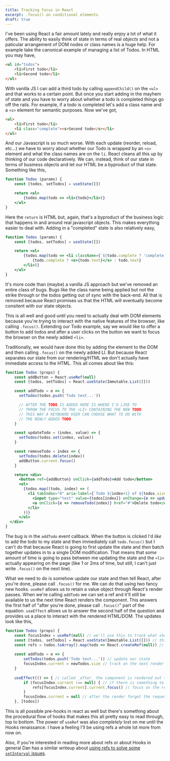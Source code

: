 ```yaml
---
title: Tracking focus in React
excerpt: .focus() on conditional elements
draft: true
---
```


I've been using React a fair amount lately and really enjoy a lot of what it offers. The ability to easily think of state in terms of real _objects_ and not a paticular arrangement of DOM nodes or class names is a huge help. For example take the canonical example of managing a list of Todos. In HTML you may have,

```html
<ul id="todos">
    <li>First todo</li>
    <li>Second todo</li>
</ul>
```

With vanilla JS I can add a third todo by calling `appendChild()` on the `<ul>` and that works to a certain point. But once you start adding in the mayhem of state and you have to worry about whether a todo is completed things go off the rails. For example, if a todo is completed let's add a class name and a `<s>` element for semantic purposes. Now we've got,

```html
<ul>
    <li>First todo</li>
    <li class="complete"><s>Second todo</s></li>
</ul>
```

And our Javascript is so much worse. With each update (reorder, reload, etc…) we have to worry about whether our Todo is wrapped by an `<s>` element and what the class names are on the `li`. React cleans all this up by thinking of our code declaratively. We can, instead, think of our state in terms of business objects and let our HTML be a byproduct of that state. Something like this,

```jsx
function Todos (params) {
    const [todos, setTodos] = useState([])

    return <ul>
        {todos.map(todo => <li>{todo}</li>)}
    </ul>
}
```

Here the `return` is HTML but, again, that's a byproduct of the business logic that happens in and around real javascript objects. This makes everything easier to deal with. Adding in a "completed" state is also relatively easy,

```jsx
function Todos (params) {
    const [todos, setTodos] = useState([])

    return <ul>
        {todos.map(todo => <li className={`${todo.complete ? 'complete' : ''}`}>
            {todo.complete ? <s>{todo.text}</s> : todo.text}
        </li>)}
    </ul>
}
```

It's more code than (maybe) a vanilla JS approach but we've removed an entire class of bugs. Bugs like the class name being applied but not the strike through or the todos getting out of sync with the back-end. All that is removed because React promises us that the HTML will eventually become consitent with our state objects.

This is all well and good until you need to actually deal with DOM elements because you're trying to interact with the native features of the browser, like calling `.focus()`. Extending our Todo example, say we would like to offer a button to add todos and after a user clicks on the button we want to focus the browser on the newly added `<li>`.

Traditionally, we would have done this by adding the element to the DOM and then calling `.focus()` on the newly added LI. But because React separates our state from our rendering/HTML we don't actually have immediate access to the HTML. This all comes about like this:

```jsx
function Todos (props) {
    const addButton = React.useRef(null)
    const [todos, setTodos] = React.useState(Immutable.List([]))

    const addTodo = e => {
      setTodos(todos.push('Todo text...'))

      // AFTER THE TODO IS ADDED HERE IS WHERE I'D LIKE TO
      // THROW THE FOCUS TO THE <LI> CONTAINING THE NEW TODO
      // THIS WAY A KEYBOARD USER CAN CHOOSE WHAT TO DO WITH
      // THE NEWLY ADDED TODO
    }

    const updateTodo = (index, value) => {
      setTodos(todos.set(index, value))
    }

    const removeTodo = index => {
      setTodos(todos.delete(index))
      addButton.current.focus()
    }

    return <div>
      <button ref={addButton} onClick={addTodo}>Add todo</button>
      <ul>
        {todos.map((todo, index) => (
          <li tabIndex="0" aria-label={`Todo ${index+1} of ${todos.size}`}>
            <input type="text" value={todos[index]} onChange={e => updateTodo(index, e.target.value)}/>
            <a onClick={e => removeTodo(index)} href="#">Delete todo</a>
          </li>
        ))}
      </ul>
  </div>
}
```

The bug is in the `addTodo` event callback. When the button is clicked I'd _like_ to add the todo to my state and then immediately call `todo.focus()` but I can't do that because React is going to first update the state and _then_ batch together updates in to a single DOM modification. That means that _some_ amount of time is going to pass between me updating the state and the `<li>` actually appearing on the page (like 1 or 2ms of time, but still, I can't just write `.focus()` on the next line).

What we need to do is somehow update our state and then tell React, after you're done, please call `.focus()` for me. We can do that using two fancy new hooks. `useRef` allows us to retain a value object through React's render passes. When we're calling `addTodo` we can set a ref and it'll still be available to us the next time React renders the component. This answers the first half of "after you're done, please call `.focus()`" part of the equation. `useEffect` allows us to answer the second half of the question and provides us a place to interact with the rendered HTML/DOM. The updates look like this,

```jsx
function Todos (props) {
    const focusIndex = useRef(null) // we'll use this to track what should be focused on the next pass
    const [todos, setTodos] = React.useState(Immutable.List([])) // this is our state of todos
    const refs = todos.toArray().map(todo => React.createRef(null)) // each of our rendered todos are tracked here
    
    const addTodo = e => {
        setTodos(todos.push('Todo text...')) // update our state
        focusIndex.current = newTodos.size // track on the next render we want to focus the last todo
    }
    
    useEffect(() => { // called _after_ the component is rendered out to HTML
        if (focusIndex.current !== null) { // if there is something to focus on
            refs[focusIndex.current].current.focus() // focus on the requested element
        }
        focusIndex.current = null // after the render forget the requested focus so we can do it all again
    }, [todos])
```

This is all possible pre-hooks in react as well but there's something about the procedural flow of hooks that makes this all pretty easy to read through, top to bottom. The power of `useRef` was also _completely_ lost on me until the Hooks renaissance. I have a feeling I'll be using refs a whole lot more from now on.

Also, if you're interested in reading more about refs or about Hooks in general Dan has a similar writeup about [using refs to solve some `setInterval` issues](https://overreacted.io/making-setinterval-declarative-with-react-hooks/).